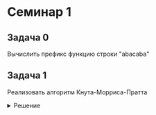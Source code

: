 # Семинар 1
## Задача 0
Вычислить префикс функцию строки "abacaba"

## Задача 1
Реализовать алгоритм Кнута-Морриса-Пратта

<details>
<summary>Решение</summary>
  См. файл KMP.cpp
</details>


